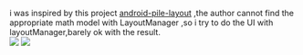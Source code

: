 i was inspired by this project [android-pile-layout](https://github.com/xmuSistone/android-pile-layout) ,the author cannot find the appropriate math model with LayoutManager ,so i try to do the UI with layoutManager,barely ok with the result.</br>
<img src="static/art.gif"/>
<img src="static/stackmanager3.gif"/>

